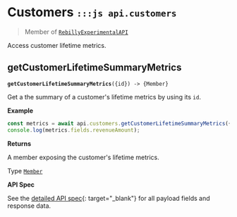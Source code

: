 # Customers <small>`:::js api.customers`</small>

> Member of [`RebillyExperimentalAPI`][goto-rebillyapix]

Access customer lifetime metrics. 

## getCustomerLifetimeSummaryMetrics
<div class="method"><code><strong>getCustomerLifetimeSummaryMetrics</strong>({<span class="prop">id</span>}) -> <span class="return">{Member}</span></code></div>

Get a the summary of a customer's lifetime metrics by using its `id`.

**Example**

```js
const metrics = await api.customers.getCustomerLifetimeSummaryMetrics({id: 'foobar-0001'});
console.log(metrics.fields.revenueAmount);
```

**Returns**

A member exposing the customer's lifetime metrics.

Type [`Member`][goto-member]


**API Spec**

See the [detailed API spec][1]{: target="_blank"} for all payload fields and response data.


[goto-rebillyapix]: ../../rebilly-experimental-api
[goto-member]: ../../types/member
[1]: https://rebilly.github.io/RebillyReportsAPI/#tag/Customers%2Fpaths%2F~1customers~1%7BcustomerId%7D~1summary-metrics%2Fget
